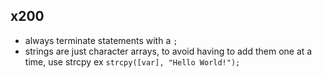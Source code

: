 ## x200
- always terminate statements with a ```;```
- strings are just character arrays, to avoid having to add them one at a time, use strcpy ex ```strcpy([var], "Hello World!");```
